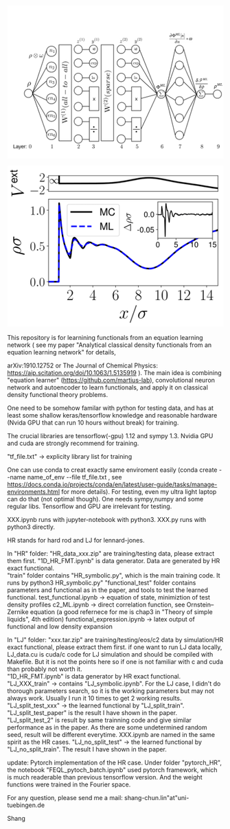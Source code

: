 ![alt text](https://github.com/ShangChunLin/FEQL/blob/master/model_plot_sparse4-1.png)

![alt text](https://github.com/ShangChunLin/FEQL/blob/master/rho_LJ_inside-1.png)

This repository is for learnining  functionals from an equation learning network (
see my paper "Analytical classical density functionals from an equation learning network" for details,

arXiv:1910.12752 
or 
The Journal of Chemical Physics: https://aip.scitation.org/doi/10.1063/1.5135919
). 
The main idea is combining "equation learner" (https://github.com/martius-lab), convolutional neuron network and autoencoder to 
learn functionals, and apply it on classical density functional theory problems. 

One need to be somehow familar with python for testing data, and has at least some shallow 
keras/tensorflow knowledge and reasonable hardware (Nvida GPU that can run 10 hours without break) for training.

The crucial libraries are tensorflow(-gpu) 1.12 and sympy 1.3. Nvidia GPU and cuda are strongly recommend for training. 

"tf_file.txt" -> explicity library list for training

One can use conda to creat exactly same enviroment easily (conda create --name name_of_env --file tf_file.txt , 
see https://docs.conda.io/projects/conda/en/latest/user-guide/tasks/manage-environments.html for more details).
For testing, even my ultra light laptop can do that (not optimal though). One needs sympy,numpy and some regular libs. 
Tensorflow and GPU are irrelevant for testing.     

XXX.ipynb runs with jupyter-notebook with python3.
XXX.py runs with python3 directly.

HR stands for hard rod and LJ for lennard-jones.

In "HR" folder:
     "HR_data_xxx.zip" are training/testing data, please extract them first.
     "1D_HR_FMT.ipynb" is data generator. Data are generated by HR exact functional.  
     "train" folder contains "HR_symbolic.py", which is the main training code. It runs by
          python3 HR_symbolic.py"
     "functional_test" folder contains parameters and functional as in the paper, and tools to test the learned functional. 
          test_functional.ipynb -> equation of state, minimiztion of test density profiles
          c2_ML.ipynb -> direct correlation function, see Ornstein–Zernike equation (a good refernece for me is
               chap3 in "Theory of simple liquids", 4th edition)
          functional_expression.ipynb -> latex output of functional and low density expansion
          

In "LJ" folder:
     "xxx.tar.zip" are training/testing/eos/c2 data by simulation/HR exact functional, please extract them first.
               if one want to run LJ data locally, LJ_data.cu is cuda/c code for LJ simulation and should be compiled with 
               Makefile. But it is not the points here so if one is not familiar with c and cuda than probably not worth it.   
               "1D_HR_FMT.ipynb" is data generator by HR exact functional.  
     "LJ_XXX_train" -> contains "LJ_symbolic.ipynb". For the LJ case, I didn't do thorough parameters search, 
               so it is the working parameters but may not always work. Usually I run it 10 times to get 2 working results. 
     "LJ_split_test_xxx" -> the learned functional by "LJ_split_train". "LJ_split_test_paper" is the result I have shown in 
                            the paper. "LJ_split_test_2" is result by same trainning code and give similar performance as 
                            in the paper. As there are some undetermined random seed, result will be different everytime. 
                            XXX.ipynb are named in the same spirit as the HR cases. 
     "LJ_no_split_test" -> the learned functional by "LJ_no_split_train". The result I have shown in the paper. 
     

update: Pytorch implementation of the HR case.
Under folder "pytorch_HR", the notebook "FEQL_pytoch_batch.ipynb" used pytorch framework, which is much readerable than previous tensorflow version.
And the weight functions were trained in the Fourier space.

For any question, please send me a mail: shang-chun.lin"at"uni-tuebingen.de

Shang
  
  
  

